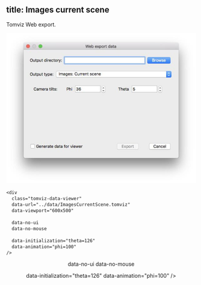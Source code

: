title: Images current scene
---

Tomviz Web export.

<center>
<img src='exports/01_images_current_scene.jpg' title="" alt="" />
</center>

<!-- <script type="text/javascript" src="https://unpkg.com/tomvizweb"></script> -->

```
<div
  class="tomviz-data-viewer"
  data-url="../data/ImagesCurrentScene.tomviz"
  data-viewport="600x500"

  data-no-ui
  data-no-mouse

  data-initialization="theta=126"
  data-animation="phi=100"
/>
```

<center>
<div
  class="tomviz-data-viewer"
  data-url="../data/ImagesCurrentScene.tomviz"
  data-viewport="600x500"

  data-no-ui
  data-no-mouse

  data-initialization="theta=126"
  data-animation="phi=100"
/>
</div>
</center>

<script type="text/javascript" src="../data/js/tomviz.js"></script>
